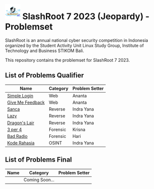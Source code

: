 # <img src="images/logo.png" height="50"> SlashRoot 7 2023 (Jeopardy) - Problemset

SlashRoot is an annual national cyber security competition in Indonesia organized by the Student Activity Unit Linux Study Group, Institute of Technology and Business STIKOM Bali.

This repository contains the problemset for SlashRoot 7 2023.

## List of Problems Qualifier

|Name                   | Category    |Problem Setter     |
|-----------------------|---------------|----------------------------|
| [Simple Login](https://github.com/Kelompok-Studi-Linux-Stikom-Bali/soal-slashroot-7/tree/master/penyisihan/web/simple-login) | Web | Ananta |
| [Give Me Feedback](https://github.com/Kelompok-Studi-Linux-Stikom-Bali/soal-slashroot-7/tree/master/penyisihan/web/give-me-feedback) | Web | Ananta |
| [Sanca](https://github.com/Kelompok-Studi-Linux-Stikom-Bali/soal-slashroot-7/tree/master/penyisihan/reverse/sanca) | Reverse | Indra Yana |
| [Lazy](https://github.com/Kelompok-Studi-Linux-Stikom-Bali/soal-slashroot-7/tree/master/penyisihan/reverse/lazy) | Reverse | Indra Yana |
| [Dragon's Lair](https://github.com/Kelompok-Studi-Linux-Stikom-Bali/soal-slashroot-7/tree/master/penyisihan/reverse/dragons_lair) | Reverse | Indra Yana |
| [3 per 4](https://github.com/Kelompok-Studi-Linux-Stikom-Bali/soal-slashroot-7/tree/master/penyisihan/forensics/3%20per%204) | Forensic | Krisna |
| [Bad Radio](https://github.com/Kelompok-Studi-Linux-Stikom-Bali/soal-slashroot-7/tree/master/penyisihan/forensics/bad-radio) | Forensic | Hari |
| [Kode Rahasia](https://github.com/Kelompok-Studi-Linux-Stikom-Bali/soal-slashroot-7/tree/master/penyisihan/OSINT/kode_rahasia) | OSINT | Indra Yana |

## List of Problems Final

|Name                   | Category    |Problem Setter     |
|-----------------------|---------------|----------------------------|
| |Coming Soon... | |
